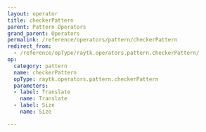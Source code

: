 ```yaml
---
layout: operator
title: checkerPattern
parent: Pattern Operators
grand_parent: Operators
permalink: /reference/operators/pattern/checkerPattern
redirect_from:
  - /reference/opType/raytk.operators.pattern.checkerPattern/
op:
  category: pattern
  name: checkerPattern
  opType: raytk.operators.pattern.checkerPattern
  parameters:
  - label: Translate
    name: Translate
  - label: Size
    name: Size

---
```

